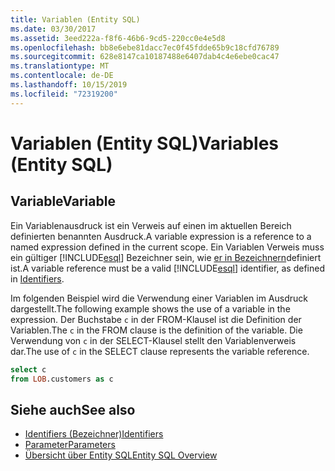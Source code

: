 ```yaml
---
title: Variablen (Entity SQL)
ms.date: 03/30/2017
ms.assetid: 3eed222a-f8f6-46b6-9cd5-220cc0e4e5d8
ms.openlocfilehash: bb8e6ebe81dacc7ec0f45fdde65b9c18cfd76789
ms.sourcegitcommit: 628e8147ca10187488e6407dab4c4e6ebe0cac47
ms.translationtype: MT
ms.contentlocale: de-DE
ms.lasthandoff: 10/15/2019
ms.locfileid: "72319200"
---
```

# <a name="variables-entity-sql"></a><span data-ttu-id="e9d78-102">Variablen (Entity SQL)</span><span class="sxs-lookup"><span data-stu-id="e9d78-102">Variables (Entity SQL)</span></span>
## <a name="variable"></a><span data-ttu-id="e9d78-103">Variable</span><span class="sxs-lookup"><span data-stu-id="e9d78-103">Variable</span></span>  
 <span data-ttu-id="e9d78-104">Ein Variablenausdruck ist ein Verweis auf einen im aktuellen Bereich definierten benannten Ausdruck.</span><span class="sxs-lookup"><span data-stu-id="e9d78-104">A variable expression is a reference to a named expression defined in the current scope.</span></span> <span data-ttu-id="e9d78-105">Ein Variablen Verweis muss ein gültiger [!INCLUDE[esql](../../../../../../includes/esql-md.md)] Bezeichner sein, wie [er in Bezeichnern](identifiers-entity-sql.md)definiert ist.</span><span class="sxs-lookup"><span data-stu-id="e9d78-105">A variable reference must be a valid [!INCLUDE[esql](../../../../../../includes/esql-md.md)] identifier, as defined in [Identifiers](identifiers-entity-sql.md).</span></span>  
  
 <span data-ttu-id="e9d78-106">Im folgenden Beispiel wird die Verwendung einer Variablen im Ausdruck dargestellt.</span><span class="sxs-lookup"><span data-stu-id="e9d78-106">The following example shows the use of a variable in the expression.</span></span> <span data-ttu-id="e9d78-107">Der Buchstabe `c` in der FROM-Klausel ist die Definition der Variablen.</span><span class="sxs-lookup"><span data-stu-id="e9d78-107">The `c` in the FROM clause is the definition of the variable.</span></span> <span data-ttu-id="e9d78-108">Die Verwendung von `c` in der SELECT-Klausel stellt den Variablenverweis dar.</span><span class="sxs-lookup"><span data-stu-id="e9d78-108">The use of `c` in the SELECT clause represents the variable reference.</span></span>  
  
```sql  
select c   
from LOB.customers as c  
```  
  
## <a name="see-also"></a><span data-ttu-id="e9d78-109">Siehe auch</span><span class="sxs-lookup"><span data-stu-id="e9d78-109">See also</span></span>

- [<span data-ttu-id="e9d78-110">Identifiers (Bezeichner)</span><span class="sxs-lookup"><span data-stu-id="e9d78-110">Identifiers</span></span>](identifiers-entity-sql.md)
- [<span data-ttu-id="e9d78-111">Parameter</span><span class="sxs-lookup"><span data-stu-id="e9d78-111">Parameters</span></span>](parameters-entity-sql.md)
- [<span data-ttu-id="e9d78-112">Übersicht über Entity SQL</span><span class="sxs-lookup"><span data-stu-id="e9d78-112">Entity SQL Overview</span></span>](entity-sql-overview.md)
